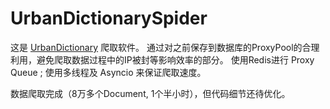 ﻿# UrbanDictionarySpider

这是 [UrbanDictionary](http://www.urbandictionary.com/) 爬取软件。
通过对之前保存到数据库的ProxyPool的合理利用，避免爬取数据过程中的IP被封等影响效率的部分。
使用Redis进行 Proxy Queue ; 使用多线程及 Asyncio 来保证爬取速度。

数据爬取完成（8万多个Document, 1个半小时），但代码细节还待优化。